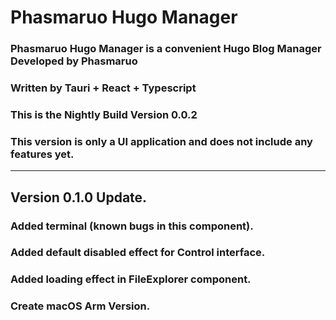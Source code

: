 # Phasmaruo Hugo Manager
### Phasmaruo Hugo Manager is a convenient Hugo Blog Manager Developed by Phasmaruo
### Written by Tauri + React + Typescript  
### This is the Nightly Build Version 0.0.2  
### This version is only a UI application and does not include any features yet.

---
## Version 0.1.0 Update.
### Added terminal (known bugs in this component).
### Added default disabled effect for Control interface.
### Added loading effect in FileExplorer component.
### Create macOS Arm Version.
